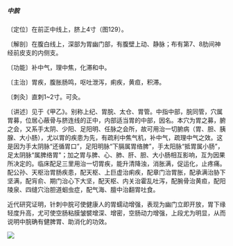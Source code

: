 ##### 中脘

〔定位〕在前正中线上，脐上4寸（图129）。

〔解剖〕在腹白线上，深部为胃幽门部，有腹壁上动、静脉；布有第7、8肋间神经前皮支的内侧支。

〔功能〕补中气，理中焦，化滞和中。

〔主治〕胃疾，腹胀肠鸣，呕吐泄泻，痢疾，黄疸，积滞。

〔刺灸〕直刺1~2寸。可灸。

〔讲述〕见于《甲乙》。别称上纪、胃脘、太仓、胃管。中指中部，脘同管，穴属胃募，位居心蔽骨与脐连线的正中，内部适当胃的中部，因名。本穴为胃之募，腑之会，又系手太阴、少阳、足阳明、任脉之会所，故可用治一切腑病（胃、胆、胰腺、大小肠），尤以胃的疾患为先，有疏利中焦气机，补中气，疏理中气之效。这是因为手太阴脉“还循胃口”，足阳明脉“下膈属胃络脾”，手太阳脉“抵胃属小肠”，足太阴脉“属脾络胃"；加之胃与脾、心、肺、肝、胆、大小肠相互影响，互为因果所决定的。临床配足三里用治一切胃疾，能升清降浊，消胀满，促运化，止疼痛。配公孙、天枢治胃肠疾患，配天枢、上巨虚治痢疾，配章门治胃胀，配承满治胁下坚满，配肓俞、期门治心下大坚，配天枢、内关治霍乱吐泻，配腕骨治黄疸，配阳陵泉、四缝穴治胆道蛔虫症，配气海、膻中治翻胃吐食。

近代研究证明，针刺中脘可使健康人的胃蠕动增强，表现为幽门立即开放，胃下缘轻度升高，尤可使空肠粘膜皱襞增深、增密，空肠动力增强，上段尤为明显，从而说明中脘确有健脾胃、助消化的功效。

![](img/图129.jpg)
